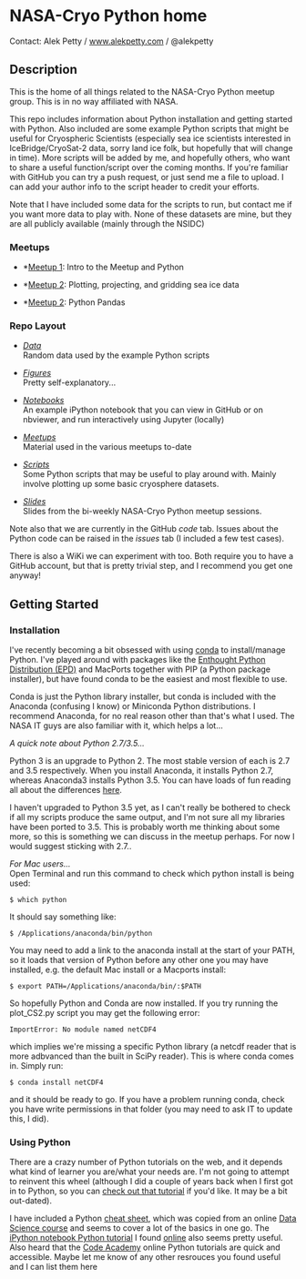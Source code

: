 # NASA-Cryo Python home

Contact: Alek Petty / www.alekpetty.com / @alekpetty

## Description

This is the home of all things related to the NASA-Cryo Python meetup group. This is in no way affiliated with NASA.

This repo includes information about Python installation and getting started with Python. Also included are some example Python scripts that might be useful for Cryospheric Scientists (especially sea ice scientists interested in IceBridge/CryoSat-2 data, sorry land ice folk, but hopefully that will change in time). 
More scripts will be added by me, and hopefully others, who want to share a useful function/script over the coming months. If you're familiar with GitHub you can try a push request, or just send me a file to upload. I can add your author info to the script header to credit your efforts.

Note that I have included some data for the scripts to run, but contact me if you want more data to play with. None of these datasets are mine, but they are all publicly available (mainly through the NSIDC)

### Meetups

* *[Meetup 1](Meetups/Meetup_1): Intro to the Meetup and Python

* *[Meetup 2](Meetups/Meetup_2.ipynb): Plotting, projecting, and gridding sea ice data

* *[Meetup 2](Meetups/Meetup_3_Pandas.ipynb): Python Pandas

### Repo Layout

* *[Data](Data)*  
Random data used by the example Python scripts

* *[Figures](Figures)*   
Pretty self-explanatory...

* *[Notebooks](Notebooks)*   
An example iPython notebook that you can view in GitHub or on nbviewer, and run interactively using Jupyter (locally)

* *[Meetups](Meetups)*   
Material used in the various meetups to-date

* *[Scripts](Scripts)*   
Some Python scripts that may be useful to play around with. Mainly involve plotting up some basic cryosphere datasets.

* *[Slides](Slides)*    
Slides from the bi-weekly NASA-Cryo Python meetup sessions.

Note also that we are currently in the GitHub *code* tab. Issues about the Python code can be raised in the *issues* tab (I included a few test cases).   

There is also a WiKi we can experiment with too. Both require you to have a GitHub account, but that is pretty trivial step, and I recommend you get one anyway!


## Getting Started

### Installation

I've recently becoming a bit obsessed with using [conda][conda] to install/manage Python. I've played around with packages like the [Enthought Python Distribution (EPD)][EPD] and MacPorts together with PIP (a Python package installer), but have found conda to be the easiest and most flexible to use. 

Conda is just the Python library installer, but conda is included with the Anaconda (confusing I know) or Miniconda Python distributions. I recommend Anaconda, for no real reason other than that's what I used. The NASA IT guys are also familiar with it, which helps a lot...

*A quick note about Python 2.7/3.5...*  

Python 3 is an upgrade to Python 2. The most stable version of each is 2.7 and 3.5 respectively. When you install Anaconda, it installs Python 2.7, whereas Anaconda3 installs Python 3.5. You can have loads of fun reading all about the differences [here][2735].

I haven't upgraded to Python 3.5 yet, as I can't really be bothered to check if all my scripts produce the same output, and I'm not sure all my libraries have been ported to 3.5. This is probably worth me thinking about some more, so this is something we can discuss in the meetup perhaps. For now I would suggest sticking with 2.7..

*For Mac users...*    
Open Terminal and run this command to check which python install is being used:
  
```
$ which python
```

It should say something like:

```
$ /Applications/anaconda/bin/python
```

You may need to add a link to the anaconda install at the start of your PATH, so it loads that version of Python before any other one you may have installed, e.g. the default Mac install or a Macports install:

```
$ export PATH=/Applications/anaconda/bin/:$PATH
```
So hopefully Python and Conda are now installed. If you try running the plot_CS2.py script you may get the following error:

```
ImportError: No module named netCDF4
```

which implies we're missing a specific Python library (a netcdf reader that is more adbvanced than the built in SciPy reader). This is where conda comes in. Simply run: 

```
$ conda install netCDF4
```

and it should be ready to go. If you have a problem running conda, check you have write permissions in that folder (you may need to ask IT to update this, I did).


### Using Python

There are a crazy number of Python tutorials on the web, and it depends what kind of learner you are/what your needs are. I'm not going to attempt to reinvent this wheel (although I did a couple of years back when I first got in to Python, so you can [check out that tutorial][pettytutor] if you'd like. It may be a bit out-dated).

I have included a Python [cheat sheet](cheat_sheet.py), which was copied from an online [Data Science course][cheat] and seems to cover a lot of the basics in one go. The [iPython notebook Python tutorial](Notebooks/3_Python_Basic_Concepts.ipynb) I found [online][ipynb] also seems pretty useful. Also heard that the [Code Academy][codeacad] online Python tutorials are quick and accessible. Maybe let me know of any other resrouces you found useful and I can list them here

[pettytutor]:<https://alekpetty.wordpress.com/2014/03/13/using-python/>
[ipynb]:<https://github.com/gumption/Python_for_Data_Science>
[cheat]:<https://github.com/justmarkham/python-reference>
[2735]:<https://wiki.python.org/moin/Python2orPython3>  
[EPD]: <https://www.enthought.com/products/epd/>
[conda]:<http://conda.pydata.org/docs/intro.html>
[git-repo-url]: <https://github.com/akpetty/cryoscripts.git>
[codeacad]:<https://www.codecademy.com/learn/python>

